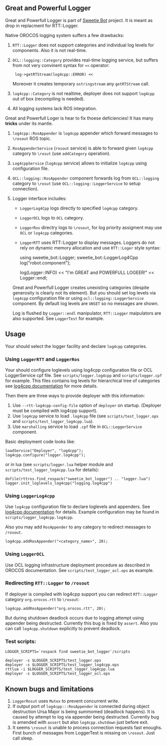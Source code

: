 Great and Powerful Logger
--------------------------

Great and Powerfull Logger is part of [Sweetie Bot](http://sweetiebot.net) project. 
It is meant as drop in replacment for RTT::Logger.

Native OROCOS logging system suffers a few drawbacks:

1. `RTT::Logger` does not support categories and individual log levels for components. Also it is not real-time.
2. `OCL::logging::Category` provides real-time logging service, but suffers from not very convinent 
    syntax for `<<` operator:
    
        log->getRTStream(log4cpp::ERROR) << 
    
    Moreover it creates temporary `ostringstream` any `getRTStream` call.
3. `log4cpp::Category` is not realtime, deployer does not support `log4cpp` out of box (recompiling is needed).
4. All logging systems lack ROS integration.

Great and Powerfull Loger is hear to fix thoese deficiencies! It has many **tricks** under its mantle.

1. `log4cpp::RosAppender` is `log4cpp` appender which forward messages to `\rosout` ROS topic. 
2. `RosAppenderService` (`rosout` service) is able to forward given `log4cpp` category to `\rosut` (use `addCategory` operation).
2. `Log4cppService` (`log4cpp` service) allows to initialize `log4cpp` using configuration file.
3. `OCL::logging::RosAppender` component  forwards log from `OCL::logging` category to `\rosut` (use `OCL::logging::LoggerService` to setup connection).
4. Logger interface includes:
     * `LoggerLog4Cpp` logs directly to specified `log4cpp` category.
     * `LoggerOCL` logs to `OCL` category.
     * `LoggerRos` directry logs to `\rosout`, for log priority assigment may use `OCL` or `log4cpp` categories.
     * `LoggerRTT` uses RTT::Logger to display messages.
   Loggers do not rely on dynamic memory allocation and use `RTT::Loger` style syntax:
 
       using sweetie_bot::Logger;
       sweetie_bot::LoggerLog4Cpp log("robot.component");

       log(Logger::INFO) << "I'm GREAT and POWERFULL LOGEER!" << Logger::endl;

   Great and Powerfull Logger creates unexisting categories (despite generosity is clearly not its element).
   But you should set log levels  via `log4cpp` configuration file or using `ocl::logging::LoggerService` component.
   By default log levels are `UNSET` so no messages are shown.

   Log is flushed by `Logger::endl` manipulator, `RTT::Logger` maipulators are also supported. See `LoggerTest` for example.

Usage
-----

Your should select the logger facility and declare `log4cpp` categories.

### Using `LoggerRTT` and `LoggerRos`

Your should configure loglevels using log4cpp configuration file or OCL LoggerService cpf file. 
See `scripts/logger.log4cpp` and `scripts/logger.cpf` for example.
This files contains log levels for hierarchical tree of categories see [log4cpp documentation](http://log4cpp.sourceforge.net) for more details.

Then there are three ways to provide deployer with this information:

1. Use `--rtt-log4cpp-config-file` option of `deployer` on startup. (Deployer must be compiled with log4cpp support).
2. Use `log4cpp` service to load `.log4cpp` file (see `scripts/test_logger.ops` and `scripts/test_logger_log4cpp.lua`).
3. Use `marshalling` service to load `.cpf` file in `OCL::LoggerService` component.

Basic deployment code looks like: 

    loadService("Deployer", "log4cpp");
    log4cpp.configure("logger.log4cpp");

or in lua (see `scripts/logger.lua` helper module and `scripts/test_logger_log4cpp.lua` for details):

    dofile(rttros.find_rospack("sweetie_bot_logger") .. "logger.lua")
    logger.init_loglevels_log4cpp("logging.log4cpp")


### Using `LoggerLog4cpp`

Use `log4cpp` configuration file to declare loglevels and appenders. See [log4cpp documentation](http://log4cpp.sourceforge.net) for details.
Example configuration may be found in `scripts/logger_log4cpp.log4cpp`. 

Also you may add `RosAppender` to any category to redirect messages to `/rosout`.

    log4cpp.addRosAppender("<category_name>", 20);


### Using `LoggerOCL`

Use OCL logging infrastructure deployment procedure as described in OROCOS documentation. 
See `scripts/test_logger_ocl.ops` as example.

### Redirecting `RTT::Logger` to `/rosout`

If deployer is compiled with log4cpp support you can redirect `RTT::Logger` category `org.orocos.rtt` to `\rosout`:

    log4cpp.addRosAppender("org.orocos.rtt", 20);

But during shutdown deadlock occurs due to logging attempt using appender being destructed.
Currently this bug is fixed by `assert`. Also you can call `log4cpp.shutdown` explicitly to prevent deadlock.

### Test scripts:

	LOGGER_SCRIPTS=`rospack find sweetie_bot_logger`/scripts

    deployer -s $LOGGER_SCRIPTS/test_logger.ops
    deployer -s $LOGGER_SCRIPTS/test_logger_log4cpp.ops
    rttlua -i $LOGGER_SCRIPTS/test_logger_log4cpp.lua
    deployer -s $LOGGER_SCRIPTS/test_logger_ocl.ops


Known bugs and limitations
--------------------------

1. `LoggerRosut` uses `Mutex` to prevent concurrent write.
2. If output port of `log4cpp:::RosAppender` is connected during object destruction Ursa Major is being summomed (deadlock happens). 
It is caused by attempt to log via appender being destructed. Currently bug is amended with `assert` but also `log4cpp.shutdown` just before exit.
3. It seems `\rosout` is unable to process connection requests fast enoughs. First bunch of messages from LoggerTest is missing on `\rosout`. Just call sleep.



